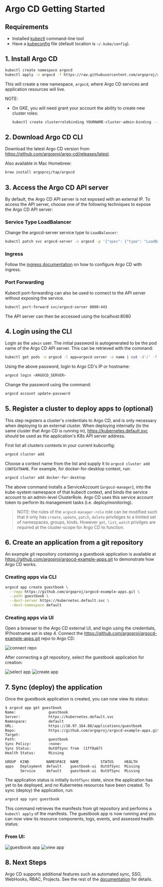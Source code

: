 # Argo CD Getting Started

## Requirements
* Installed [kubectl](https://kubernetes.io/docs/tasks/tools/install-kubectl/) command-line tool
* Have a [kubeconfig](https://kubernetes.io/docs/tasks/access-application-cluster/configure-access-multiple-clusters/) file (default location is `~/.kube/config`).

## 1. Install Argo CD
```bash
kubectl create namespace argocd
kubectl apply -n argocd -f https://raw.githubusercontent.com/argoproj/argo-cd/stable/manifests/install.yaml
```
This will create a new namespace, `argocd`, where Argo CD services and application resources will live.

NOTE:
* On GKE, you will need grant your account the ability to create new cluster roles:
    ```bash
    kubectl create clusterrolebinding YOURNAME-cluster-admin-binding --clusterrole=cluster-admin --user=YOUREMAIL@gmail.com
    ```


## 2. Download Argo CD CLI

Download the latest Argo CD version from https://github.com/argoproj/argo-cd/releases/latest.

Also available in Mac Homebrew:
```bash
brew install argoproj/tap/argocd
```


## 3. Access the Argo CD API server

By default, the Argo CD API server is not exposed with an external IP. To access the API server,
choose one of the following techniques to expose the Argo CD API server:

### Service Type LoadBalancer
Change the argocd-server service type to `LoadBalancer`:

```bash
kubectl patch svc argocd-server -n argocd -p '{"spec": {"type": "LoadBalancer"}}'
```

### Ingress
Follow the [ingress documentation](ingress.md) on how to configure Argo CD with ingress.

### Port Forwarding
Kubectl port-forwarding can also be used to connect to the API server without exposing the service.

```bash
kubectl port-forward svc/argocd-server 8080:443
```
The API server can then be accessed using the localhost:8080


## 4. Login using the CLI

Login as the `admin` user. The initial password is autogenerated to be the pod name of the
Argo CD API server. This can be retrieved with the command:
```bash
kubectl get pods -n argocd -l app=argocd-server -o name | cut -d'/' -f 2
```

Using the above password, login to Argo CD's IP or hostname:
```bash
argocd login <ARGOCD_SERVER>
```

Change the password using the command:
```bash
argocd account update-password
```


## 5. Register a cluster to deploy apps to (optional)

This step registers a cluster's credentials to Argo CD, and is only necessary when deploying to
an external cluster. When deploying internally (to the same cluster that Argo CD is running in),
https://kubernetes.default.svc should be used as the application's K8s API server address.

First list all clusters contexts in your current kubconfig:
```bash
argocd cluster add
```

Choose a context name from the list and supply it to `argocd cluster add CONTEXTNAME`. For example,
for docker-for-desktop context, run:
```bash
argocd cluster add docker-for-desktop
```

The above command installs a ServiceAccount (`argocd-manager`), into the kube-system namespace of 
that kubectl context, and binds the service account to an admin-level ClusterRole. Argo CD uses this
service account token to perform its management tasks (i.e. deploy/monitoring).

> NOTE: the rules of the `argocd-manager-role` role can be modified such that it only has 
`create`, `update`, `patch`, `delete` privileges to a limited set of namespaces, groups, kinds.
However `get`, `list`, `watch` privilges are required at the cluster-scope for Argo CD to function.

## 6. Create an application from a git repository

An example git repository containing a guestbook application is available at
https://github.com/argoproj/argocd-example-apps.git to demonstrate how Argo CD works.

### Creating apps via CLI

```bash
argocd app create guestbook \
  --repo https://github.com/argoproj/argocd-example-apps.git \
  --path guestbook \
  --dest-server https://kubernetes.default.svc \
  --dest-namespace default
```

### Creating apps via UI

Open a browser to the Argo CD external UI, and login using the credentials, IP/hostname set in step 4.
Connect the https://github.com/argoproj/argocd-example-apps.git repo to Argo CD:

![connect repo](assets/connect_repo.png)

After connecting a git repository, select the guestbook application for creation:

![select app](assets/select_app.png)
![create app](assets/create_app.png)


## 7. Sync (deploy) the application

Once the guestbook application is created, you can now view its status:

```bash
$ argocd app get guestbook
Name:               guestbook
Server:             https://kubernetes.default.svc
Namespace:          default
URL:                https://10.97.164.88/applications/guestbook
Repo:               https://github.com/argoproj/argocd-example-apps.git
Target:
Path:               guestbook
Sync Policy:        <none>
Sync Status:        OutOfSync from  (1ff8a67)
Health Status:      Missing

GROUP  KIND        NAMESPACE  NAME          STATUS     HEALTH
apps   Deployment  default    guestbook-ui  OutOfSync  Missing
       Service     default    guestbook-ui  OutOfSync  Missing
```

The application status is initially `OutOfSync` state, since the application has yet to be
deployed, and no Kubernetes resources have been created. To sync (deploy) the application, run:

```bash
argocd app sync guestbook
```

This command retrieves the manifests from git repository and performs a `kubectl apply` of the
manifests. The guestbook app is now running and you can now view its resource components, logs,
events, and assessed health status:

### From UI:
![guestbook app](assets/guestbook-app.png)
![view app](assets/guestbook-tree.png)

## 8. Next Steps

Argo CD supports additional features such as automated sync, SSO, WebHooks, RBAC, Projects. See the
rest of the [documentation](./) for details.
